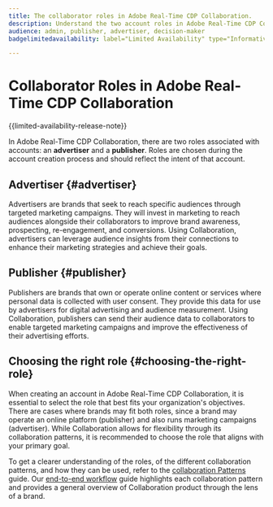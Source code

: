 ```yaml
---
title: The collaborator roles in Adobe Real-Time CDP Collaboration.
description: Understand the two account roles in Adobe Real-Time CDP Collaboration
audience: admin, publisher, advertiser, decision-maker
badgelimitedavailability: label="Limited Availability" type="Informative" url="https://helpx.adobe.com/legal/product-descriptions/real-time-customer-data-platform-collaboration.html newtab=true"

---
```

# Collaborator Roles in Adobe Real-Time CDP Collaboration

{{limited-availability-release-note}}

In Adobe Real-Time CDP Collaboration, there are two roles associated with accounts: an **advertiser** and a **publisher**. Roles are chosen during the account creation process and should reflect the intent of that account.

## Advertiser {#advertiser}

Advertisers are brands that seek to reach specific audiences through targeted marketing campaigns. They will invest in marketing to reach audiences alongside their collaborators to improve brand awareness, prospecting, re-engagement, and conversions. Using Collaboration, advertisers can leverage audience insights from their connections to enhance their marketing strategies and achieve their goals.

## Publisher {#publisher}

Publishers are brands that own or operate online content or services where personal data is collected with user consent. They provide this data for use by advertisers for digital advertising and audience measurement. Using Collaboration, publishers can send their audience data to collaborators to enable targeted marketing campaigns and improve the effectiveness of their advertising efforts.

## Choosing the right role {#choosing-the-right-role}

When creating an account in Adobe Real-Time CDP Collaboration, it is essential to select the role that best fits your organization's objectives. There are cases where brands may fit both roles, since a brand may operate an online platform (publisher) and also runs marketing campaigns (advertiser). While Collaboration allows for flexibility through its collaboration patterns, it is recommended to choose the role that aligns with your primary goal.

To get a clearer understanding of the roles, of the different collaboration patterns, and how they can be used, refer to the [collaboration Patterns](/help/guide/overview/collaboration-patterns.md) guide. Our [end-to-end workflow](/help/guide/overview/end-to-end-workflow.md) guide highlights each collaboration pattern and provides a general overview of Collaboration product through the lens of a brand.
